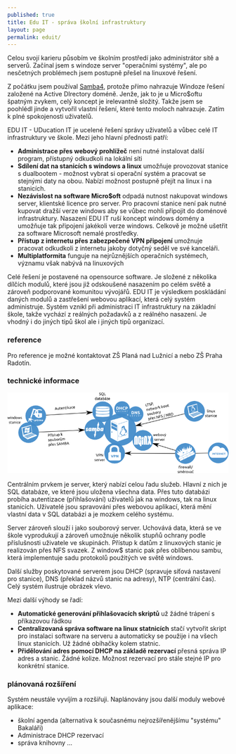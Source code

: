 ```yaml
---
published: true
title: Edu IT - správa školní infrastruktury
layout: page
permalink: eduit/
---
```


Celou svojí karieru působím ve školním prostředí jako administrátor sítě a serverů.
Začínal jsem s windoze server "operačními systémy",
ale po nesčetných problémech jsem postupně přešel na linuxové řešení.

Z počátku jsem používal [Samba4](http://www.samba.org/), protože přímo nahrazuje Windoze řešení založené na Active DIrectory doméně.
Jenže, jak to je u Micro$oftu špatným zvykem, celý koncept je irelevantně složitý.
Takže jsem se poohlédl jinde a vytvořil vlastní řešení, které tento moloch nahrazuje. Zatím k plné spokojenosti uživatelů.

EDU IT - UDucation IT je ucelené řešení správy uživatelů a vůbec celé IT infrastruktury ve škole.
Mezi jeho hlavní přednosti patří:

- **Administrace přes webový prohlížeč**
  není nutné instalovat další program, přístupný odkudkoli na lokální síti
- **Sdílení dat na stanicích s windows a linux**
  umožňuje provozovat stanice s dualbootem - možnost vybrat si operační systém a pracovat se stejnými daty na obou.
  Nabízí možnost postupně přejít na linux i na stanicích.
- **Nezávislost na software Micro$oft**
  odpadá nutnost nakupovat windows server, klientské licence pro server.
  Pro pracovní stanice není pak nutné kupovat dražší verze windows aby se vůbec mohli připojit do doménové infrastruktury.
  Nasazení EDU IT ruší koncept windows domény a umožňuje tak připojení jakékoli verze windows.
  Celkově je možné ušetřit za software Microsoft nemalé prostředky.
- **Přístup z internetu přes zabezpečené VPN připojení**
  umožnuje pracovat odkudkoli z internetu jakoby dotyčný seděl ve své kanceláři.
- **Multiplatformita**
  funguje na nejrůznějších operačních systémech, významu však nabývá na linuxových

Celé řešení je postavené na opensource software.
Je složené z několika dílčích modulů, které jsou již odskoušené nasazením po celém světě a zároveň podporované komunitou vývojářů.
EDU IT je výsledkem poskládání daných modulů a zastřešení webovou aplikací, která celý systém administruje.
Systém vznikl při administraci IT infrastruktury na základní škole, takže vychází z reálných požadavků a z reálného nasazení.
Je vhodný i do jiných tipů škol ale i jiných tipů organizací.

### reference
Pro reference je možné kontaktovat ZŠ Planá nad Lužnicí a nebo ZŠ Praha Radotín.

### technické informace

![Diagram řešení EDU-IT](/img/overview.png)

Centrálním prvkem je server, který nabízí celou řadu služeb.
Hlavní z nich je SQL databáze, ve které jsou uložena všechna data.
Přes tuto databázi probíha autentizace (přihlašování) uživatelů jak na windows, tak na linux stanicích.
Uživatelé jsou spravováni přes webovou aplikací, která mění vlastní data v SQL databázi a je mozkem celého systému.

Server zároveň slouží i jako souborový server.
Uchovává data, která se ve škole vyprodukují a zároveň umožnuje několik stupňů ochrany podle příslušnosti uživatele ve skupinách.
Přístup k datům z linuxových stanic je realizován přes NFS svazek.
Z window$ stanic pak přes oblíbenou sambu, která implementuje sadu protokolů použitých ve světě windows.

Další služby poskytované serverem jsou DHCP (spravuje síťová nastavení pro stanice), DNS (překlad názvů stanic na adresy), NTP (centrální čas).
Celý systém ilustruje obrázek vlevo.

Mezi další výhody se řadí:

- __Automatické generování přihlašovacích skriptů__ už žádné trápení s příkazovou řádkou
- __Centralizovaná správa software na linux statnicích__
  stačí vytvořit skript pro instalaci software na serveru a automaticky se použije i na všech linux stanicích. Už žádné obíhačky kolem statnic.
- __Přidělování adres pomocí DHCP na základě rezervací__
  přesná správa IP adres a stanic. Žádné kolize. Možnost rezervací pro stále stejné IP pro konkrétní stanice.

### plánovaná rozšíření
Systém neustále vyvíjím a rozšiřuji.
Naplánovány jsou další moduly webové aplikace:

- školní agenda (alternativa k současnému nejrozšířenějšímu "systému" Bakaláři)
- Administrace DHCP rezervací
- správa knihovny
...
